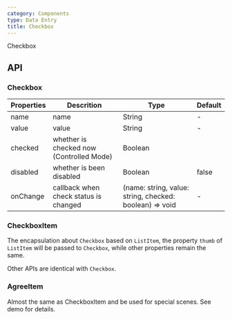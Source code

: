 ```yaml
---
category: Components
type: Data Entry
title: Checkbox
---
```


Checkbox

## API

### Checkbox

Properties | Descrition | Type | Default
-----------|------------|------|--------
| name    |   name  | String |   -  |
| value    |  value  | String |   -  |
| checked         |  whether is checked now (Controlled Mode)   | Boolean  | <span> </span> |
| disabled        |  whether is been disabled       | Boolean |  false  |
| onChange        | callback when check status is changed | (name: string, value: string, checked: boolean) => void |  -   |

### CheckboxItem

The encapsulation about `Checkbox` based on `ListItem`, the property `thumb` of `ListItem` will be passed to `Checkbox`, while other properties remain the same.

Other APIs are identical with `Checkbox`.

### AgreeItem

Almost the same as CheckboxItem and be used for special scenes. See demo for details.
